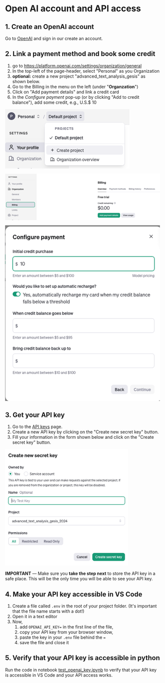 # Open AI account and API access

## 1. Create an OpenAI account

Go to [OpenAI](auth.openai.com/authorize) and sign in our create an account.

## 2. Link a payment method and book some credit

1. go to https://platform.openai.com/settings/organization/general
2. In the top-left of the page-header, select "Personal" as you Organization
3. **optional:** create a new project "advanced_text_analysis_gesis" as shown below.
4. Go to the Billing in the menu on the left (under "**Organzation**")
5. Click on "Add payment details" and link a credit card
6. In the *Configure payment* pop-up (or by clicking "Add to credit balance"), add some credit, e.g., U.S.$ 10


![Step 2.3](./imgs/openai_project_create_new.png)

![Step 2.4 and 2.5](./imgs/openai_billing_overview.png)

![Step 2.6](./imgs/openai_billing_configure_payment.png)


## 3. Get your API key

1. Go to the [API keys](https://platform.openai.com/api-keys) page.
2. Create a new API key by clicking on the "Create new secret key" button.
3. Fill your information in the form shown below and click on the "Create secret key"  button.

<img src="./imgs/openai_key_create_new.png" alt="Pop-up for creating a new OpenAI API key" style="width:400px;"/>

**IMPORTANT** &mdash; 
Make sure you **take the step next** to store the API key in a safe place.
This will be the only time you will be able to see your API key. 

## 4. Make your API key accessible in VS Code

1. Create a file called `.env` in the root of your project folder. (It's important that the file name starts with a dot!)
2. Open it in a text editor 
3. Now,
	1. add `OPENAI_API_KEY=` in the first line of the file, 
	2. copy your API key from your browser window,
	3. paste the key in your `.env` file behind the `=`
	4. save the file and close it

## 5. Verify that your API key is accessible in python

Run the code in notebook [test_openai_key.ipynb](./code/test_openai_key.ipynb) to verify that your API key is accessible in VS Code and your API access works.
